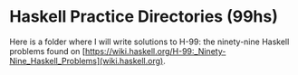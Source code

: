 # Haskell Practice Directories (99hs) #

Here is a folder where I will write solutions to H-99: the ninety-nine Haskell
problems found on
[https://wiki.haskell.org/H-99:_Ninety-Nine_Haskell_Problems](wiki.haskell.org).
